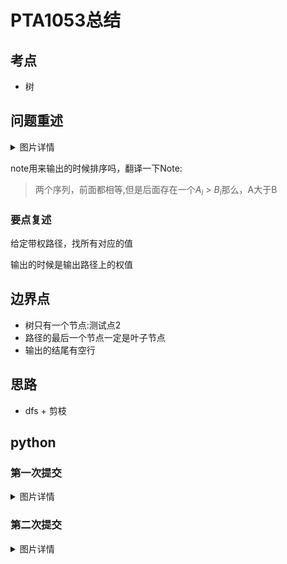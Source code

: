 # PTA1053总结
## 考点
+ 树


## 问题重述
<details><summary>图片详情</summary><img src="https://raw.githubusercontent.com/ednow/cloudimg/main/githubio/20210811171851.png" alt="找不到图片(Image not found)" onerror="this.onerror=null;this.src='https://gitee.com/ednow/cloudimg/raw/main/githubio/20210811171851.png';" /></details>

note用来输出的时候排序吗，翻译一下Note:
> 两个序列，前面都相等,但是后面存在一个$A_i$ > $B_i$那么，A大于B

### 要点复述
给定带权路径，找所有对应的值

输出的时候是输出路径上的权值

## 边界点
+ 树只有一个节点:测试点2
+ 路径的最后一个节点一定是叶子节点
+ 输出的结尾有空行

## 思路
+ dfs + 剪枝


## python

### 第一次提交
<details><summary>图片详情</summary><img src="https://raw.githubusercontent.com/ednow/cloudimg/main/githubio/20210811220652.png" alt="找不到图片(Image not found)" onerror="this.onerror=null;this.src='https://gitee.com/ednow/cloudimg/raw/main/githubio/20210811220652.png';" /></details>

### 第二次提交
<details><summary>图片详情</summary><img src="https://raw.githubusercontent.com/ednow/cloudimg/main/githubio/20210811222727.png" alt="找不到图片(Image not found)" onerror="this.onerror=null;this.src='https://gitee.com/ednow/cloudimg/raw/main/githubio/20210811222727.png';" /></details>

